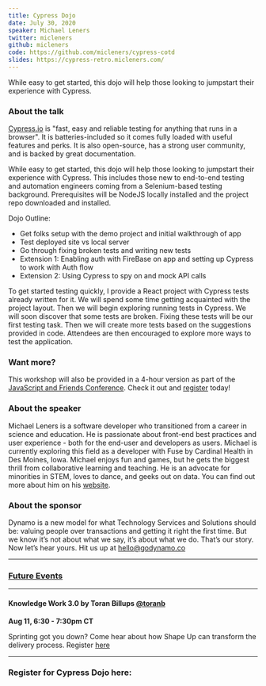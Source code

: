 ```yaml
---
title: Cypress Dojo
date: July 30, 2020
speaker: Michael Leners
twitter: micleners
github: micleners
code: https://github.com/micleners/cypress-cotd
slides: https://cypress-retro.micleners.com/
---
```


While easy to get started, this dojo will help those looking to jumpstart their experience with Cypress.

### About the talk

[Cypress.io](https://www.cypress.io) is "fast, easy and reliable testing for anything that runs in a browser". It is batteries-included so it comes fully loaded with useful features and perks. It is also open-source, has a strong user community, and is backed by great documentation.

While easy to get started, this dojo will help those looking to jumpstart their experience with Cypress. This includes those new to end-to-end testing and automation engineers coming from a Selenium-based testing background. Prerequisites will be NodeJS locally installed and the project repo downloaded and installed.

Dojo Outline:

- Get folks setup with the demo project and initial walkthrough of app
- Test deployed site vs local server
- Go through fixing broken tests and writing new tests
- Extension 1: Enabling auth with FireBase on app and setting up Cypress to work with Auth flow
- Extension 2: Using Cypress to spy on and mock API calls

To get started testing quickly, I provide a React project with Cypress tests already written for it. We will spend some time getting acquainted with the project layout. Then we will begin exploring running tests in Cypress. We will soon discover that some tests are broken. Fixing these tests will be our first testing task. Then we will create more tests based on the suggestions provided in code. Attendees are then encouraged to explore more ways to test the application.

### Want more?

This workshop will also be provided in a 4-hour version as part of the [JavaScript and Friends Conference](https://www.javascriptandfriends.com/). Check it out and [register](https://www.eventbrite.com/e/javascript-and-friends-conference-2020-registration-109564969774) today!

### About the speaker

Michael Leners is a software developer who transitioned from a career in science and education. He is passionate about front-end best practices and user experience - both for the end-user and developers as users. Michael is currently exploring this field as a developer with Fuse by Cardinal Health in Des Moines, Iowa. Michael enjoys fun and games, but he gets the biggest thrill from collaborative learning and teaching. He is an advocate for minorities in STEM, loves to dance, and geeks out on data. You can find out more about him on his [website](https://micleners.com/).

### About the sponsor

Dynamo is a new model for what Technology Services and Solutions should be: valuing people over transactions and getting it right the first time. But we know it’s not about what we say, it’s about what we do. That’s our story. Now let’s hear yours. Hit us up at hello@godynamo.co

---

### [Future Events](#future-events)

---

#### Knowledge Work 3.0 by Toran Billups [@toranb](https://toranbillups.com/)

**Aug 11, 6:30 - 7:30pm CT**

Sprinting got you down? Come hear about how Shape Up can transform the delivery process. Register [here](https://www.eventbrite.com/e/how-to-organize-the-work-tickets-113350608722)

---

### Register for Cypress Dojo here:
